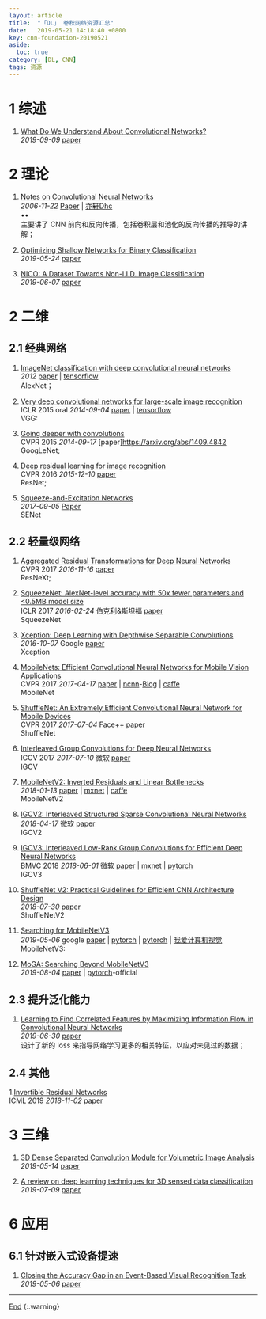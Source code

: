```yaml
---
layout: article
title:  "「DL」 卷积网络资源汇总"
date:   2019-05-21 14:18:40 +0800
key: cnn-foundation-20190521
aside:
  toc: true
category: [DL, CNN]
tags: 资源
---
```

<span id='head'></span>  
<!--more-->

# 1 综述
1. [What Do We Understand About Convolutional Networks?](http://cn.arxiv.org/abs/1803.08834)    
*2019-09-09* [paper](https://arxiv.org/abs/1803.08834)      

# 2 理论
1. [Notes on Convolutional Neural Networks](http://cogprints.org/5869/1/cnn_tutorial.pdf)   
*2006-11-22* [Paper](http://cogprints.org/5869/1/cnn_tutorial.pdf) | [亦轩Dhc](https://www.cnblogs.com/daihengchen/p/5646526.html)   
$\bullet \bullet$   
主要讲了 CNN 前向和反向传播，包括卷积层和池化的反向传播的推导的讲解；    

1. [Optimizing Shallow Networks for Binary Classification](http://cn.arxiv.org/abs/1905.10161)   
*2019-05-24* [paper](https://arxiv.org/abs/1905.10161)   

1. [NICO: A Dataset Towards Non-I.I.D. Image Classification](http://cn.arxiv.org/abs/1906.02899)   
*2019-06-07* [paper](https://arxiv.org/abs/1906.02899)    


# 2 二维
## 2.1 经典网络
1. [ImageNet classification with deep convolutional neural networks](https://papers.nips.cc/paper/4824-imagenet-classification-with-deep-convolutional-neural-networks.pdf)     
*2012* [paper](https://papers.nips.cc/paper/4824-imagenet-classification-with-deep-convolutional-neural-networks.pdf) | [tensorflow](https://github.com/Abhisek-/AlexNet)    
AlexNet；     

1. [Very deep convolutional networks for large-scale image recognition](http://cn.arxiv.org/abs/1409.1556)    
ICLR 2015 oral *2014-09-04* [paper](https://arxiv.org/abs/1409.1556) | [tensorflow](https://github.com/Abhisek-/VGG)       
VGG:    

1. [Going deeper with convolutions](http://cn.arxiv.org/abs/1409.4842)     
CVPR 2015 *2014-09-17* [paper]https://arxiv.org/abs/1409.4842     
GoogLeNet;     

1. [Deep residual learning for image recognition](http://cn.arxiv.org/abs/1512.03385)     
CVPR 2016 *2015-12-10* [paper](https://arxiv.org/abs/1512.03385)     
ResNet;    

1. [Squeeze-and-Excitation Networks](http://cn.arxiv.org/abs/1709.01507)   
*2017-09-05* [Paper](https://arxiv.org/abs/1709.01507)   
SENet   

## 2.2 轻量级网络
1. [Aggregated Residual Transformations for Deep Neural Networks](http://cn.arxiv.org/abs/1611.05431)     
CVPR 2017 *2016-11-16* [paper](https://arxiv.org/abs/1611.05431)     
ResNeXt;     

1. [SqueezeNet: AlexNet-level accuracy with 50x fewer parameters and <0.5MB model size](http://cn.arxiv.org/abs/1602.07360)    
ICLR 2017 *2016-02-24* 伯克利&斯坦福 [paper](https://arxiv.org/abs/1602.07360)    
SqueezeNet     

1. [Xception: Deep Learning with Depthwise Separable Convolutions](http://cn.arxiv.org/abs/1610.02357)    
*2016-10-07* Google [paper](https://arxiv.org/abs/1610.02357)    
Xception     

1. [MobileNets: Efficient Convolutional Neural Networks for Mobile Vision Applications](http://cn.arxiv.org/abs/1704.04861)    
CVPR 2017 *2017-04-17* [paper](https://arxiv.org/abs/1704.04861) | [ncnn](https://github.com/Revo-Future/ncnn_mobileNet)-[Blog](https://blog.csdn.net/computerme/article/details/77876633) | [caffe](https://github.com/shicai/MobileNet-Caffe)      
MobileNet     

1. [ShuffleNet: An Extremely Efficient Convolutional Neural Network for Mobile Devices](http://cn.arxiv.org/abs/1707.01083)     
CVPR 2017 *2017-07-04* Face++ [paper](https://arxiv.org/abs/1707.01083)     
ShuffleNet     

1. [Interleaved Group Convolutions for Deep Neural Networks](http://cn.arxiv.org/abs/1707.02725)     
ICCV 2017 *2017-07-10* 微软 [paper](https://arxiv.org/abs/1707.02725)    
IGCV     

1. [MobileNetV2: Inverted Residuals and Linear Bottlenecks](http://cn.arxiv.org/abs/1801.04381)     
*2018-01-13* [paper](https://arxiv.org/abs/1801.04381) | [mxnet](https://github.com/liangfu/mxnet-mobilenet-v2) | [caffe](https://github.com/shicai/MobileNet-Caffe)    
MobileNetV2      

1. [IGCV2: Interleaved Structured Sparse Convolutional Neural Networks](http://cn.arxiv.org/abs/1804.06202)     
*2018-04-17* 微软 [paper](https://arxiv.org/abs/1804.06202)     
IGCV2     

1. [IGCV3: Interleaved Low-Rank Group Convolutions for Efficient Deep Neural Networks](http://cn.arxiv.org/abs/1806.00178)     
BMVC 2018 *2018-06-01* 微软 [paper](https://arxiv.org/abs/1806.00178) | [mxnet](https://github.com/homles11/IGCV3) | [pytorch](https://github.com/xxradon/IGCV3-pytorch)              
IGCV3     

1. [ShuffleNet V2: Practical Guidelines for Efficient CNN Architecture Design](http://cn.arxiv.org/abs/1807.11164v1)     
*2018-07-30* [paper](https://arxiv.org/abs/1807.11164v1)    
ShuffleNetV2    

1. [Searching for MobileNetV3](http://cn.arxiv.org/abs/1905.02244)   
*2019-05-06* google [paper](https://arxiv.org/abs/1905.02244) | [pytorch](https://github.com/xiaolai-sqlai/mobilenetv3) | [pytorch](https://github.com/shanglianlm0525/MobileNetV3-Pytorch) | [我爱计算机视觉](https://www.jiqizhixin.com/articles/2019-05-09-2)   
MobileNetV3:    

1. [MoGA: Searching Beyond MobileNetV3](http://cn.arxiv.org/abs/1908.01314)     
*2019-08-04* [paper](https://arxiv.org/abs/1908.01314) | [pytorch](https://github.com/xiaomi-automl/MoGA)-official          

## 2.3 提升泛化能力
1. [Learning to Find Correlated Features by Maximizing Information Flow in Convolutional Neural Networks](http://cn.arxiv.org/abs/1907.00348)   
*2019-06-30*  [paper](https://arxiv.org/abs/1907.00348)    
设计了新的 loss 来指导网络学习更多的相关特征，以应对未见过的数据；    


## 2.4 其他
1.[Invertible Residual Networks](https://arxiv.org/abs/1811.00995)   
ICML 2019 *2018-11-02* [paper](https://arxiv.org/abs/1811.00995)  


# 3 三维
1. [3D Dense Separated Convolution Module for Volumetric Image Analysis](http://cn.arxiv.org/abs/1905.08608)   
*2019-05-14* [paper](https://arxiv.org/abs/1905.08608)   

1. [A review on deep learning techniques for 3D sensed data classification](http://cn.arxiv.org/abs/1907.04444)    
*2019-07-09* [paper](https://arxiv.org/abs/1907.04444)    



# 6 应用
## 6.1 针对嵌入式设备提速
1. [Closing the Accuracy Gap in an Event-Based Visual Recognition Task](http://cn.arxiv.org/abs/1906.08859)    
*2019-05-06* [paper](https://arxiv.org/abs/1906.08859)    

-------------------  
[End](#head)
{:.warning}  
